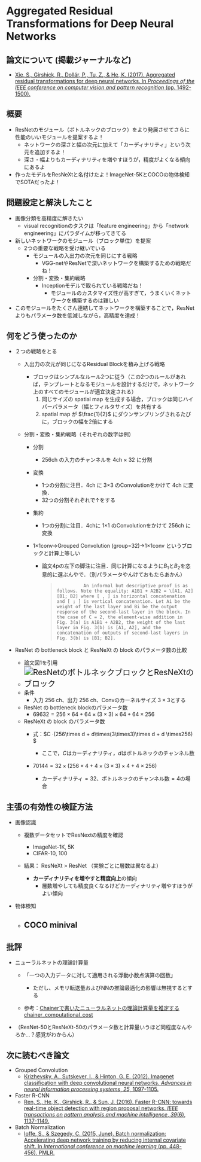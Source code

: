 # Aggregated Residual Transformations for Deep Neural Networks

## 論文について (掲載ジャーナルなど)

- [Xie, S., Girshick, R., Dollár, P., Tu, Z., & He, K. (2017).  Aggregated residual transformations for deep neural networks. In *Proceedings of the IEEE conference on computer vision and pattern recognition* (pp. 1492-1500).](https://arxiv.org/pdf/1611.05431.pdf)

## 概要

- ResNetのモジュール（ボトルネックのブロック）をより発展させてさらに性能のいいモジュールを提案するよ！
  - ネットワークの深さと幅の次元に加えて「カーディナリティ」という次元を追加するよ！
  - 深さ・幅よりもカーディナリティを増やすほうが，精度がよくなる傾向にあるよ
- 作ったモデルをResNeXtと名付けたよ！ImageNet-5KとCOCOの物体検知でSOTAだったよ！

## 問題設定と解決したこと

- 画像分類を高精度に解きたい
  - visual recognitionのタスクは「feature engineering」から「network engineering」にパラダイムが移ってきてる
- 新しいネットワークのモジュール（ブロック単位）を提案
  - 2つの重要な戦略を受け継いでいる
    - モジュールの入出力の次元を同じにする戦略
      - VGG-netやResNetで深いネットワークを構築するための戦略だね！
    - 分割・変換・集約戦略
      - Inceptionモデルで取られている戦略だね！
        - モジュールのカスタマイズ性が高すぎて，うまくいくネットワークを構築するのは難しい
- このモジュールをたくさん連結してネットワークを構築することで，ResNetよりもパラメータ数を低減しながら，高精度を達成！

## 何をどう使ったのか

- ２つの戦略をとる

  - 入出力の次元が同じになるResidual Blockを積み上げる戦略

    - ブロックはシンプルなルール2つに従う（この2つのルールがあれば，テンプレートとなるモジュールを設計するだけで，ネットワーク上のすべてのモジュールが適宜決定される）
      1. 同じサイズの spatial map を生成する場合，ブロックは同じハイパーパラメータ（幅とフィルタサイズ）を共有する
      2. spatial map が $\frac{1}{2}$ にダウンサンプリングされるたびに，ブロックの幅を2倍にする

  - 分割・変換・集約戦略（それぞれの数字は例）

    - 分割

      - 256ch の入力のチャンネルを 4ch × 32 に分割

    - 変換

      - 1つの分割に注目．4ch に 3×3 のConvolutionをかけて 4ch に変換．
      - 32つの分割それぞれで↑をする

    - 集約

      - 1つの分割に注目．4chに 1×1 のConvolutionをかけて 256ch に変換

    - 1×1conv→Grouped Convolution (group=32)→1×1conv というブロックと計算上等しい

      - 論文4pの左下の脚注に注目．同じ計算になるように$B_1$と$B_2$を恣意的に選ぶんやで．（別パラメータやんけておもたらあかん）

        > 				An informal but descriptive proof is as follows. Note the equality: A1B1 + A2B2 = \[A1, A2][B1; B2] where [ , ] is horizontal concatenation and [ ; ] is vertical concatenation. Let Ai be the weight of the last layer and Bi be the output response of the second-last layer in the block. In the case of C = 2, the element-wise addition in Fig. 3(a) is A1B1 + A2B2, the weight of the last layer in Fig. 3(b) is [A1, A2], and the concatenation of outputs of second-last layers in Fig. 3(b) is [B1; B2].

- ResNet の bottleneck block と ResNeXt の block のパラメータ数の比較

  - 論文図1を引用
  - <img src="/home/taru/src/work_notes/paper_summary/picture/ResNetのボトルネックブロックとResNeXtのブロック.png" alt="ResNetのボトルネックブロックとResNeXtのブロック" style="zoom: 150%;" />
  - 条件
    - 入力 256 ch、出力 256 ch、Convのカーネルサイズ $3\times3$とする
  - ResNet の bottleneck blockのパラメータ数
    - $69632= 256\times64 + 64\times(3\times3)\times64 + 64\times256$
  - ResNeXt の block のパラメータ数
    - 式：$C ·(256\times d + d\times(3\times3)\times d + d \times256) $

      - ここで，$C$はカーディナリティ，$d$はボトルネックのチャンネル数
    - $70144=32\times(256\times4+4\times(3\times3)\times4+4\times256)$　
      - カーディナリティ$=32$、ボトルネックのチャンネル数$=4$の場合


  

## 主張の有効性の検証方法

- 画像認識
  - 複数データセットでResNextの精度を確認
    - ImageNet-1K, 5K
    - CIFAR-10, 100

  - 結果： ResNeXt > ResNet （実験ごとに層数は異なるよ）
    - **カーディナリティを増やすと精度向上**の傾向
      - 層数増やしても精度良くなるけどカーディナリティ増やすほうがよい傾向

- 物体検知
  - COCO minival
    - 


## 批評

- ニューラルネットの理論計算量
  - 「一つの入力データに対して適用される浮動小数点演算の回数」
    - ただし、メモリ転送量およびNNの推論最適化の影響は無視するとする

  - 参考：[Chainerで書いたニューラルネットの理論計算量を推定するchainer_computational_cost](https://daily.belltail.jp/?p=2537#hs_b13c81e1d93e8b709d82152347459f21_footnote_1)

- （ResNet-50とResNeXt-50のパラメータ数と計算量いうほど同程度なんやろか…？感覚がわからん）

## 次に読むべき論文

- Grouped Convolution
  - [Krizhevsky, A., Sutskever, I., & Hinton, G. E. (2012). Imagenet classification with deep convolutional neural networks. *Advances in neural information processing systems*, *25*, 1097-1105.](https://proceedings.neurips.cc/paper/2012/file/c399862d3b9d6b76c8436e924a68c45b-Paper.pdf)
- Faster R-CNN
  - [Ren, S., He, K., Girshick, R., & Sun, J. (2016). Faster R-CNN:  towards real-time object detection with region proposal networks. *IEEE transactions on pattern analysis and machine intelligence*, *39*(6), 1137-1149.](https://arxiv.org/pdf/1506.01497.pdf)
- Batch Normalization
  - [Ioffe, S., & Szegedy, C. (2015, June). Batch normalization:  Accelerating deep network training by reducing internal covariate shift. In *International conference on machine learning* (pp. 448-456). PMLR.](https://arxiv.org/pdf/1502.03167.pdf)
